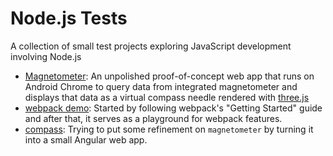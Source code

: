 # Node.js Tests
A collection of small test projects exploring JavaScript development involving
Node.js
* [Magnetometer](./magnetometer/): An unpolished proof-of-concept web app that
runs on Android Chrome to query data from integrated magnetometer and displays
that data as a virtual compass needle rendered with [three.js](https://threejs.org/)
* [webpack demo](./webpack-demo/): Started by following webpack's "Getting
Started" guide and after that, it serves as a playground for webpack features.
* [compass](./compass/): Trying to put some refinement on `magnetometer` by
turning it into a small Angular web app.
